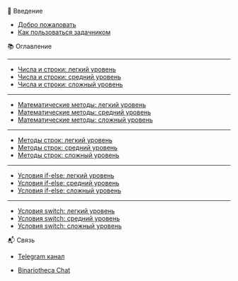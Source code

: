  🚀 Введение
- [Добро пожаловать](./README.md)
- [Как пользоваться задачником](./pages/helper/how-to-use.md)


📚 Оглавление

-------

- [Числа и строки: легкий уровень](./pages/string&number/levelLite.md)
- [Числа и строки: средний уровень](./pages/string&number/levelMedium.md)
- [Числа и строки: сложный уровень](./pages/string&number/levelHard.md)

-------

- [Математические методы: легкий уровень](./pages/mathmethod/levelLite.md)
- [Математические методы: средний уровень](./pages/mathmethod/levelMedium.md)
- [Математические методы: сложный уровень](./pages/mathmethod/levelHard.md)

-------

- [Методы строк: легкий уровень](./pages/stringmethod/levelLite.md)
- [Методы строк: средний уровень](./pages/stringmethod/levelMedium.md)
- [Методы строк: сложный уровень](./pages/stringmethod/levelHard.md)


-------

- [Условия if-else: легкий уровень](./pages/conditionIfElse/levelLite.md)
- [Условия if-else: средний уровень](./pages/conditionIfElse/levelMedium.md)
- [Условия if-else: сложный уровень](./pages/conditionIfElse/levelHard.md)



-------

- [Условия switch: легкий уровень](./pages/switch/levelLite.md)
- [Условия switch: средний уровень](./pages/switch/levelMedium.md)
- [Условия switch: сложный уровень](./pages/switch/levelHard.md)


 📬 Связь
 
- [Telegram канал](https://t.me/binariotheca)

- [Binariotheca Chat](https://t.me/+iF2xgPzJhfBlYjhi)
